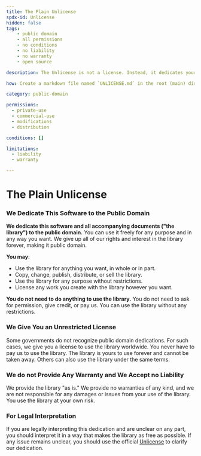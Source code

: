 ```yaml
---
title: The Plain Unlicense
spdx-id: Unlicense
hidden: false
tags:
    - public domain
    - all permissions
    - no conditions
    - no liability
    - no warranty
    - open source

description: The Unlicense is not a license. Instead, it dedicates your work to the public domain. Some places don't accept public domain dedications, so the Unlicense also provides a backup plan: a completely unrestricted license with no conditions. With the Unlicense, people can use your work however they want without any restrictions and without providing any acknowledging you.

how: Create a markdown file named `UNLICENSE.md` in the root (main) directory of your source code and copy the Plain Unlicense text into the markdown file.

category: public-domain

permissions:
  - private-use
  - commercial-use
  - modifications
  - distribution

conditions: []

limitations:
  - liability
  - warranty

---
```

# The Plain Unlicense

### We Dedicate This Software to the Public Domain

**We dedicate this software and all accompanying documents ("the library") to the public domain.** You can use it freely for any purpose and in any way you want. We give up all of our rights and interest in the library forever, making it public domain.

**You may**:

- Use the library for anything you want, in whole or in part.
- Copy, change, publish, distribute, or sell the library.
- Use the library for any purpose without restrictions.
- License any work you create with the library however you want.

**You do not need to do anything to use the library.** You do not need to ask for permission, give credit, or pay us. You can use the library without any restrictions.

### We Give You an Unrestricted License

Some governments do not recognize public domain dedications. For such cases, we give you a license to use the library worldwide. You never have to pay us to use the library. The library is yours to use forever and cannot be taken away. Others can also use the library under the same terms.

### We do not Provide Any Warranty and We Accept no Liability

We provide the library "as is." We provide no warranties of any kind, and we are not responsible for any damages or issues from your use of the library. You use the library at your own risk.

### For Legal Interpretation

If you are legally interpreting this dedication and are unclear on any part, you should interpret it in a way that makes the library as free as possible. If any issue remains unclear, you should use the official [Unlicense](https://unlicense.org/UNLICENSE) to clarify our dedication.
